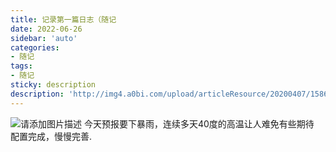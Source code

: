 ```yaml
---
title: 记录第一篇日志（随记
date: 2022-06-26
sidebar: 'auto'
categories:
- 随记
tags:
- 随记
sticky: description
description: 'http://img4.a0bi.com/upload/articleResource/20200407/1586244911815.png'
---
```

![请添加图片描述](https://img-blog.csdnimg.cn/eb0b9a1830614192ac77074bf70e60ab.jpeg)
今天预报要下暴雨，连续多天40度的高温让人难免有些期待
<br/>
配置完成，慢慢完善.

